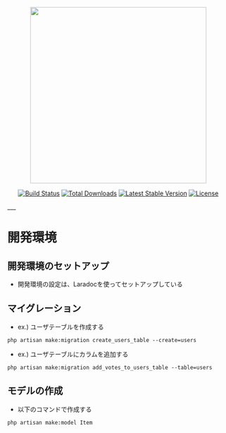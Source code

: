 <p align="center"><img src="https://res.cloudinary.com/dtfbvvkyp/image/upload/v1566331377/laravel-logolockup-cmyk-red.svg" width="400"></p>

<p align="center">
<a href="https://travis-ci.org/laravel/framework"><img src="https://travis-ci.org/laravel/framework.svg" alt="Build Status"></a>
<a href="https://packagist.org/packages/laravel/framework"><img src="https://poser.pugx.org/laravel/framework/d/total.svg" alt="Total Downloads"></a>
<a href="https://packagist.org/packages/laravel/framework"><img src="https://poser.pugx.org/laravel/framework/v/stable.svg" alt="Latest Stable Version"></a>
<a href="https://packagist.org/packages/laravel/framework"><img src="https://poser.pugx.org/laravel/framework/license.svg" alt="License"></a>
</p>
___

# 開発環境
## 開発環境のセットアップ
- 開発環境の設定は、Laradocを使ってセットアップしている

## マイグレーション

- ex.) ユーザテーブルを作成する

```
php artisan make:migration create_users_table --create=users
```

- ex.) ユーザテーブルにカラムを追加する

```
php artisan make:migration add_votes_to_users_table --table=users
```

## モデルの作成

- 以下のコマンドで作成する

```
php artisan make:model Item
```